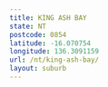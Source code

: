 ```yaml
---
title: KING ASH BAY
state: NT
postcode: 0854
latitude: -16.070754
longitude: 136.3091159
url: /nt/king-ash-bay/
layout: suburb
---
```

